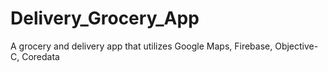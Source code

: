 # Delivery_Grocery_App
A grocery and delivery app that utilizes Google Maps, Firebase, Objective-C, Coredata

